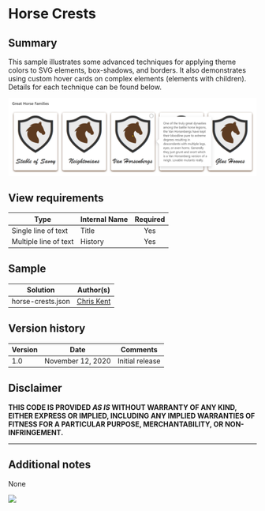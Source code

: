 # Horse Crests

## Summary

This sample illustrates some advanced techniques for applying theme colors to SVG elements, box-shadows, and borders. It also demonstrates using custom hover cards on complex elements (elements with children). Details for each technique can be found below.

![Screenshot of Horse Crests Gallery view](./screenshot.png)

## View requirements

|Type|Internal Name|Required|
|---|---|:---:|
|Single line of text|Title|Yes|
|Multiple line of text|History|Yes|

## Sample

Solution|Author(s)
--------|---------
horse-crests.json | [Chris Kent](https://twitter.com/theChrisKent)

## Version history

Version|Date|Comments
-------|----|--------
1.0|November 12, 2020|Initial release

## Disclaimer

**THIS CODE IS PROVIDED *AS IS* WITHOUT WARRANTY OF ANY KIND, EITHER EXPRESS OR IMPLIED, INCLUDING ANY IMPLIED WARRANTIES OF FITNESS FOR A PARTICULAR PURPOSE, MERCHANTABILITY, OR NON-INFRINGEMENT.**

---

## Additional notes
None

<img src="https://telemetry.sharepointpnp.com/sp-dev-list-formatting/view-samples/horse-crests" />
